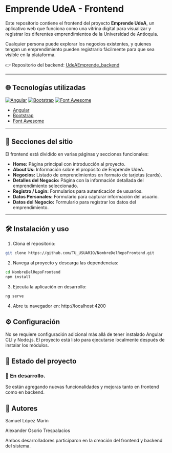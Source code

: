 # Emprende UdeA - Frontend

Este repositorio contiene el frontend del proyecto **Emprende UdeA**, un aplicativo web que funciona como una vitrina digital para visualizar y registrar los diferentes emprendimientos de la Universidad de Antioquia.

Cualquier persona puede explorar los negocios existentes, y quienes tengan un emprendimiento pueden registrarlo fácilmente para que sea visible en la plataforma.

👉 Repositorio del backend: [UdeAEmprende_backend](https://github.com/SamKarsa/UdeAEmprende_backend)

---

## 🌐 Tecnologías utilizadas

[![Angular](https://img.shields.io/badge/Angular-DD0031?style=for-the-badge&logo=angular&logoColor=white)](https://angular.io/)
[![Bootstrap](https://img.shields.io/badge/Bootstrap-7952B3?style=for-the-badge&logo=bootstrap&logoColor=white)](https://getbootstrap.com/)
[![Font Awesome](https://img.shields.io/badge/Font_Awesome-528DD7?style=for-the-badge&logo=font-awesome&logoColor=white)](https://fontawesome.com/)


- [Angular](https://angular.io/)
- [Bootstrap](https://getbootstrap.com/)
- [Font Awesome](https://fontawesome.com/)

---

## 📸 Secciones del sitio

El frontend está dividido en varias páginas y secciones funcionales:

- **Home:** Página principal con introducción al proyecto.
- **About Us:** Información sobre el propósito de Emprende UdeA.
- **Negocios:** Listado de emprendimientos en formato de tarjetas (cards).
- **Detalles del Negocio:** Página con la información detallada del emprendimiento seleccionado.
- **Registro / Login:** Formularios para autenticación de usuarios.
- **Datos Personales:** Formulario para capturar información del usuario.
- **Datos del Negocio:** Formulario para registrar los datos del emprendimiento.

---

## 🛠 Instalación y uso

1. Clona el repositorio:

```bash
git clone https://github.com/TU_USUARIO/NombreDelRepoFrontend.git
```

2. Navega al proyecto y descarga las dependencias:
   
```bash
cd NombreDelRepoFrontend
npm install
```

3. Ejecuta la aplicación en desarrollo:

```bash
ng serve
```

4. Abre tu navegador en: http://localhost:4200

## ⚙️ Configuración

No se requiere configuración adicional más allá de tener instalado Angular CLI y Node.js. El proyecto está listo para ejecutarse localmente después de instalar los módulos.

## 🚧 Estado del proyecto

### 🔧 En desarrollo.

Se están agregando nuevas funcionalidades y mejoras tanto en frontend como en backend.

## 👥 Autores

Samuel López Marín

Alexander Osorio Trespalacios

Ambos desarrolladores participaron en la creación del frontend y backend del sistema.
